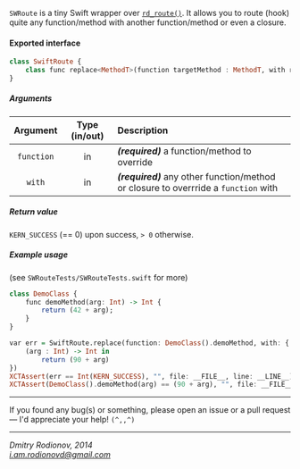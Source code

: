`SWRoute` is a tiny Swift wrapper over [`rd_route()`](https://github.com/rodionovd/rd_route). It allows you to route (hook) quite any function/method with another function/method or even a closure.  

#### Exported interface  

```haskell
class SwiftRoute {
    class func replace<MethodT>(function targetMethod : MethodT, with replacement : MethodT) -> Int
}
```

##### Arguments

 Argument   | Type (in/out) | Description
 :--------: | :-----------: | :----------
 `function` | in  | _**(required)**_ a function/method to override
 `with` | in| _**(required)**_ any other function/method or closure to overrride a `function` with


##### Return value  

`KERN_SUCCESS` (== 0) upon success, `> 0` otherwise.

##### Example usage
(see `SWRouteTests/SWRouteTests.swift` for more)  

```haskell
class DemoClass {
    func demoMethod(arg: Int) -> Int {
        return (42 + arg);
    }
}

var err = SwiftRoute.replace(function: DemoClass().demoMethod, with: {
    (arg : Int) -> Int in
        return (90 + arg)
})
XCTAssert(err == Int(KERN_SUCCESS), "", file: __FILE__, line: __LINE__)
XCTAssert(DemoClass().demoMethod(arg) == (90 + arg), "", file: __FILE__, line: __LINE__)

```

------

If you found any bug(s) or something, please open an issue or a pull request — I'd appreciate your help! `(^,,^)`

------

*Dmitry Rodionov, 2014*  
*i.am.rodionovd@gmail.com*
